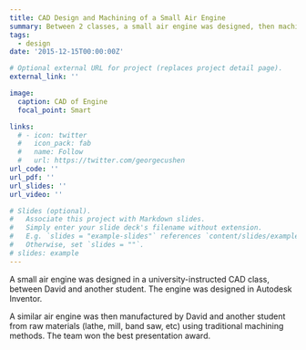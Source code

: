 ```yaml
---
title: CAD Design and Machining of a Small Air Engine
summary: Between 2 classes, a small air engine was designed, then machined.
tags:
  - design
date: '2015-12-15T00:00:00Z'

# Optional external URL for project (replaces project detail page).
external_link: ''

image:
  caption: CAD of Engine
  focal_point: Smart

links:
  # - icon: twitter
  #   icon_pack: fab
  #   name: Follow
  #   url: https://twitter.com/georgecushen
url_code: ''
url_pdf: ''
url_slides: ''
url_video: ''

# Slides (optional).
#   Associate this project with Markdown slides.
#   Simply enter your slide deck's filename without extension.
#   E.g. `slides = "example-slides"` references `content/slides/example-slides.md`.
#   Otherwise, set `slides = ""`.
# slides: example
---
```

A small air engine was designed in a university-instructed CAD class, between David and another student. The engine was designed in Autodesk Inventor.

A similar air engine was then manufactured by David and another student from raw materials (lathe, mill, band saw, etc) using traditional machining methods. The team won the best presentation award.